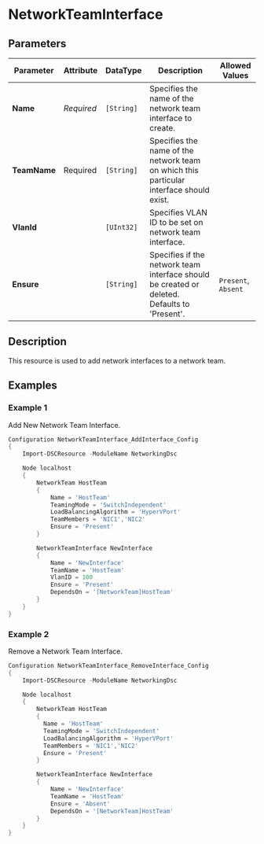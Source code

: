 # NetworkTeamInterface

## Parameters

| Parameter    | Attribute  | DataType   | Description                                                                                  | Allowed Values      |
| ------------ | ---------- | ---------- | -------------------------------------------------------------------------------------------- | ------------------- |
| **Name**     | *Required* | `[String]` | Specifies the name of the network team interface to create.                                  |                     |
| **TeamName** | Required   | `[String]` | Specifies the name of the network team on which this particular interface should exist.      |                     |
| **VlanId**   |            | `[UInt32]` | Specifies VLAN ID to be set on network team interface.                                       |                     |
| **Ensure**   |            | `[String]` | Specifies if the network team interface should be created or deleted. Defaults to 'Present'. | `Present`, `Absent` |

## Description

This resource is used to add network interfaces to a network team.

## Examples

### Example 1

Add New Network Team Interface.

```powershell
Configuration NetworkTeamInterface_AddInterface_Config
{
    Import-DSCResource -ModuleName NetworkingDsc

    Node localhost
    {
        NetworkTeam HostTeam
        {
            Name = 'HostTeam'
            TeamingMode = 'SwitchIndependent'
            LoadBalancingAlgorithm = 'HyperVPort'
            TeamMembers = 'NIC1','NIC2'
            Ensure = 'Present'
        }

        NetworkTeamInterface NewInterface
        {
            Name = 'NewInterface'
            TeamName = 'HostTeam'
            VlanID = 100
            Ensure = 'Present'
            DependsOn = '[NetworkTeam]HostTeam'
        }
    }
}
```

### Example 2

Remove a Network Team Interface.

```powershell
Configuration NetworkTeamInterface_RemoveInterface_Config
{
    Import-DSCResource -ModuleName NetworkingDsc

    Node localhost
    {
        NetworkTeam HostTeam
        {
          Name = 'HostTeam'
          TeamingMode = 'SwitchIndependent'
          LoadBalancingAlgorithm = 'HyperVPort'
          TeamMembers = 'NIC1','NIC2'
          Ensure = 'Present'
        }

        NetworkTeamInterface NewInterface
        {
            Name = 'NewInterface'
            TeamName = 'HostTeam'
            Ensure = 'Absent'
            DependsOn = '[NetworkTeam]HostTeam'
        }
    }
}
```

